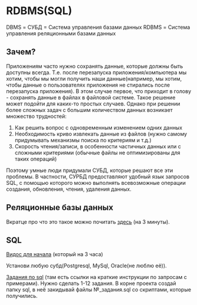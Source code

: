# RDBMS(SQL)
DBMS = СУБД = Система управления базами данных
RDBMS = Система управления реляционными базами данных

## Зачем?

Приложениям часто нужно сохранять данные, которые должны быть 
доступны всегда. Т.е. после перезапуска приложения/компьютера мы хотим,
чтобы мы могли получить наши данные(например, мы хотим, чтобы данные о 
пользователях приложения не стирались после перезапуска приложения). 
В этом случае первое, что приходит в голову - сохранять данные в 
файлах в файловой системе. Такое решение
может подойти для каких-то простых случаев. Однако при решении более 
сложных задач с большим количеством данных возникает множество трудностей:

1. Как решить вопрос с одновременным изменением одних данных
2. Необходимость криво извлекать данные из файлов 
   (нужно самому придумывать механизмы поиска по критериям и т.д.)
3. Скорость чтения/записи, в особенности частичных данных или с сложными критериями
   (обычные файлы не оптимизированы для таких операций)
   
Поэтому умные люди придумали СУБД, которые решают все эти проблемы. 
В частности, СУРБД предоставляют удобный язык запросов SQL, с помощью которого
можно выполнять всевозможные операции создания, обновления, чтения, удаления данных.

## Реляционные базы данных 
Вкратце про что это такое можно почитать [здесь](https://younglinux.info/sqlite/db)
(на 3 минуты). 

## SQL
[Видос для начала](https://www.youtube.com/watch?v=7S_tz1z_5bA&ab_channel=ProgrammingwithMosh) (который на 3 часа)

Установи любую субд(Postgresql, MySql, Oracle(не люблю её)).

[Задания по sql](https://github.com/mjc-school/MJC-School/tree/master/stage%20%232/module%20%232%20SQL) 
(там есть ссылки на краткие инструкции по запросам с примерами). Нужно сделать 1-12 задания.
В корне проекта создай папку sql, в неё закидывай файлы №_задания.sql со скриптами, которые получились.